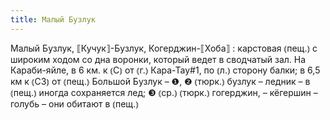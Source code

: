 ```yaml
---
title: Малый Бузлук
---
```


Малый Бузлук, ⟦Кучук⟧-Бузлук, Когерджин-⟦Хоба⟧
: карстовая ⦅пещ.⦆ с широким ходом со дна воронки, который ведет в сводчатый зал. На Караби-яйле, в 6 км. к ⦅С⦆ от ⦅г.⦆ Кара-Тау#1, по ⦅л.⦆ сторону балки; в 6,5 км к ⦅СЗ⦆ от ⦅пещ.⦆ Большой Бузлук – ❶, ❷ ⦅тюрк.⦆ бузлук – ледник – в ⦅пещ.⦆ иногда сохраняется лед; ❸ ⦅ср.⦆ ⦅тюрк.⦆ гогерджин, – кёгершин – голубь – они обитают в ⦅пещ.⦆
